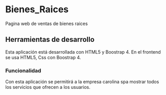 # Bienes_Raices
Pagina web de ventas de bienes raices 
## Herramientas de desarrollo

Esta aplicación está desarrollada con HTML5 y Boostrap 4. En el frontend se usa HTML5, Css con Boostrap 4.

### Funcionalidad
Con esta aplicación se permitirá a la empresa carolina spa mostrar todos los servicios que ofrecen a los usuarios.

